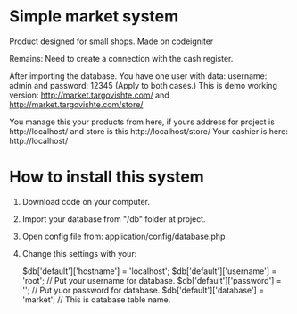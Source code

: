 Simple market system
======

Product designed for small shops. Made on codeigniter

Remains: Need to create a connection with the cash register.

After importing the database.
You have one user with data: username: admin and password: 12345 (Apply to both cases.)
This is demo working version: http://market.targovishte.com/ and http://market.targovishte.com/store/

You manage this your products from here, if yours address for project is http://localhost/ and store is this http://localhost/store/
Your cashier is here: http://localhost/

How to install this system
======
1. Download code on your computer.
2. Import your database from "/db" folder at project.
3. Open config file from: application/config/database.php
4. Change this settings with your:

    $db['default']['hostname'] = 'localhost'; 
    $db['default']['username'] = 'root'; // Put your username for database.
    $db['default']['password'] = ''; // Put yuor password for database.
    $db['default']['database'] = 'market'; // This is database table name.
